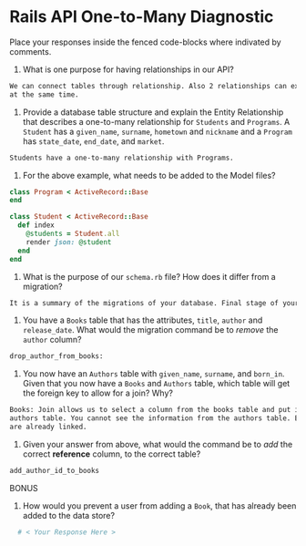 # Rails API One-to-Many Diagnostic

Place your responses inside the fenced code-blocks where indivated by comments.

1.  What is one purpose for having relationships in our API?

```sh
We can connect tables through relationship. Also 2 relationships can exist
at the same time.
```

1.  Provide a database table structure and explain the Entity Relationship
that describes a one-to-many relationship for `Students` and `Programs`.
A `Student` has a `given_name`, `surname`, `hometown` and `nickname` and a
`Program` has `state_date`, `end_date`, and `market`.

```sh
Students have a one-to-many relationship with Programs.
```

1.  For the above example, what needs to be added to the Model files?

```rb
class Program < ActiveRecord::Base
end
```

```rb
class Student < ActiveRecord::Base
  def index
    @students = Student.all
    render json: @student
  end
end
```

1.  What is the purpose of our `schema.rb` file? How does it differ from a migration?

```sh
It is a summary of the migrations of your database. Final stage of your database.
```

1.  You have a `Books` table that has the attributes, `title`, `author` and
`release_date`. What would the migration command be to _remove_ the `author`
column?

```sh
drop_author_from_books:
```

1.  You now have an `Authors` table with `given_name`, `surname`, and `born_in`.
Given that you now have a `Books` and `Authors` table, which table will get the
foreign key to allow for a join? Why?

```sh
Books: Join allows us to select a column from the books table and put it in the
authors table. You cannot see the information from the authors table. But they
are already linked.
```

1.  Given your answer from above, what would the command be to _add_ the correct
**reference** column, to the correct table?

```sh
add_author_id_to_books
```

BONUS

1.  How would you prevent a user from adding a `Book`, that has already been added
to the data store?

```sh
  # < Your Response Here >
```
